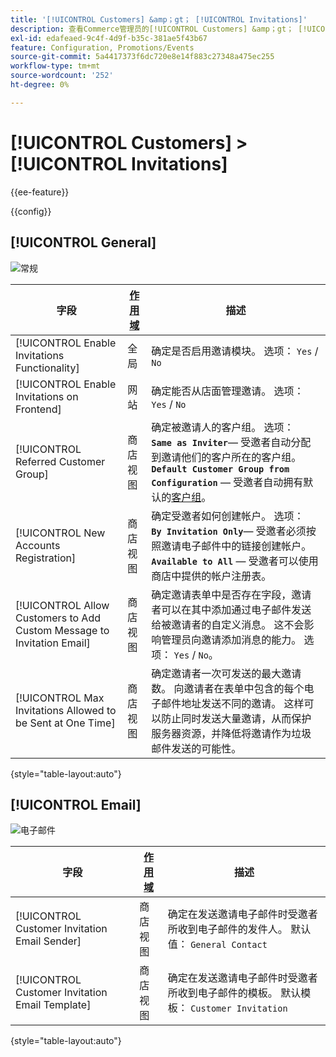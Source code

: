 ```yaml
---
title: '[!UICONTROL Customers] &amp；gt； [!UICONTROL Invitations]'
description: 查看Commerce管理员的[!UICONTROL Customers] &amp；gt； [!UICONTROL Invitations]页面上的配置设置。
exl-id: edafeaed-9c4f-4d9f-b35c-381ae5f43b67
feature: Configuration, Promotions/Events
source-git-commit: 5a4417373f6dc720e8e14f883c27348a475ec255
workflow-type: tm+mt
source-wordcount: '252'
ht-degree: 0%

---
```


# [!UICONTROL Customers] > [!UICONTROL Invitations]

{{ee-feature}}

{{config}}

## [!UICONTROL General]

![常规](./assets/invitations-general.png)<!-- zoom -->

<!-- [General](https://experienceleague.adobe.com/zh-hans/docs/commerce-admin/marketing/promotions/events/invitations#enable-invitations-for-your-store) -->

| 字段 | [作用域](../../getting-started/websites-stores-views.md#scope-settings) | 描述 |
|--- |--- |--- |
| [!UICONTROL Enable Invitations Functionality] | 全局 | 确定是否启用邀请模块。 选项： `Yes` / `No` |
| [!UICONTROL Enable Invitations on Frontend] | 网站 | 确定能否从店面管理邀请。 选项： `Yes` / `No` |
| [!UICONTROL Referred Customer Group] | 商店视图 | 确定被邀请人的客户组。 选项： <br/>**`Same as Inviter`**— 受邀者自动分配到邀请他们的客户所在的客户组。<br/>**`Default Customer Group from Configuration`** — 受邀者自动拥有默认的[客户组](../../customers/customer-groups.md)。 |
| [!UICONTROL New Accounts Registration] | 商店视图 | 确定受邀者如何创建帐户。 选项： <br/>**`By Invitation Only`**— 受邀者必须按照邀请电子邮件中的链接创建帐户。<br/>**`Available to All`** — 受邀者可以使用商店中提供的帐户注册表。 |
| [!UICONTROL Allow Customers to Add Custom Message to Invitation Email] | 商店视图 | 确定邀请表单中是否存在字段，邀请者可以在其中添加通过电子邮件发送给被邀请者的自定义消息。 这不会影响管理员向邀请添加消息的能力。 选项： `Yes` / `No`。 |
| [!UICONTROL Max Invitations Allowed to be Sent at One Time] | 商店视图 | 确定邀请者一次可发送的最大邀请数。 向邀请者在表单中包含的每个电子邮件地址发送不同的邀请。 这样可以防止同时发送大量邀请，从而保护服务器资源，并降低将邀请作为垃圾邮件发送的可能性。 |

{style="table-layout:auto"}

## [!UICONTROL Email]

![电子邮件](./assets/invitations-email.png)<!-- zoom -->

<!-- [Email](https://experienceleague.adobe.com/zh-hans/docs/commerce-admin/marketing/promotions/events/invitations#enable-invitations-for-your-store) -->

| 字段 | [作用域](../../getting-started/websites-stores-views.md#scope-settings) | 描述 |
|--- |--- |--- |
| [!UICONTROL Customer Invitation Email Sender] | 商店视图 | 确定在发送邀请电子邮件时受邀者所收到电子邮件的发件人。 默认值： `General Contact` |
| [!UICONTROL Customer Invitation Email Template] | 商店视图 | 确定在发送邀请电子邮件时受邀者所收到电子邮件的模板。 默认模板： `Customer Invitation` |

{style="table-layout:auto"}
